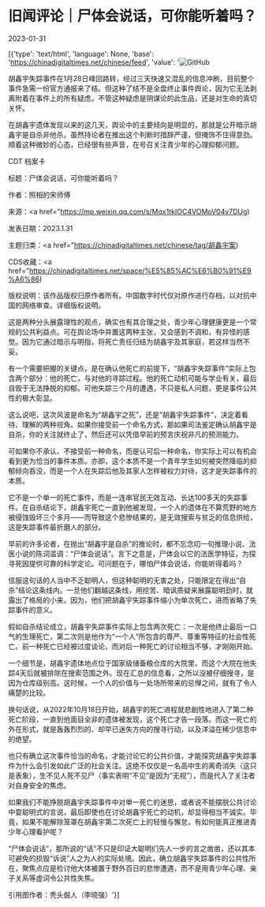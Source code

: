 # 旧闻评论｜尸体会说话，可你能听着吗？

2023-01-31

[{'type': 'text/html', 'language': None, 'base': 'https://chinadigitaltimes.net/chinese/feed', 'value': '![GitHub](https://chinadigitaltimes.net/chinese/files/2023/01/image-1675149762676.png)

胡鑫宇失踪事件在1月28日峰回路转，经过三天快速又混乱的信息冲刷，目前整个事件急需一份官方通报来了结。但这种了结不是全盘终止事件舆论，因为它无法剥离附着在事件上的所有疑虑。不管这种疑虑是阴谋论的此生品，还是对生命的真切关怀。

在胡鑫宇遗体发现以来的这几天，舆论中的主要倾向是明显的，那就是公开暗示胡鑫宇是自杀非他杀。虽然持论者在推出这个判断时措辞严谨，但掩饰不住得意劲。顺着这种微妙的心态，已经很有些声音，在号召关注青少年的心理抑郁问题。



CDT 档案卡

标题：尸体会说话，可你能听着吗？

作者：照相的宋师傅

来源：<a href="https://mp.weixin.qq.com/s/Mqx1tkIOC4VOMoV04v7DUg)

发表日期：2023.1.31

主题归类：<a href="https://chinadigitaltimes.net/chinese/tag/胡鑫宇案)

CDS收藏：<a href="https://chinadigitaltimes.net/space/%E5%85%AC%E6%B0%91%E9%A6%86)

版权说明：该作品版权归原作者所有。中国数字时代仅对原作进行存档，以对抗中国的网络审查。详细版权说明。





这是两种分头展露理性的观点，确实也有其合理之处，青少年心理健康更是一个常规的公共利益点。可在舆论场中并置这两种主张，又会感到不调和，有异怪的感觉。因为它通过暗示与明指，将死亡责任归结为胡鑫宇及其家庭，若这样当然不妥。

有一个需要把握的关键点，是在确认他死亡的前提下，“胡鑫宇失踪事件”实际上包含两个部分：他的死亡，与对他的寻踪过程。他的死亡动机可能与学业有关，最后自毁于无法挣脱的抑郁。可他失踪三个月的遭遇，不只是私人问题，更是事件公共性的极大彰显。

这么说吧，这次风波是命名为“胡鑫宇之死”，还是“胡鑫宇失踪事件”，决定着看待、理解的两种视角。如果你接受前一个命名方式，那如果司法鉴定确认胡鑫宇是自杀，你的关注就终止了，然后还可以凭借早前的预言庆祝非凡的预测能力。

可如果你不承认、不接受前一种命名，而是认可后一种命名，你实际上可以有机会看到更为恰当的事件本质。亦即，这个本质不是一个青年学生如何被突然降临的抑郁倾向吞没，而是一个人在失踪后他及其家人怎样被权力对待，这才是失踪事件的本质。

它不是一个单一的死亡事件，而是一连串官民无效互动、长达100多天的失踪事件。在自杀结论下，胡鑫宇死亡一直到他被发现，一个人的遗体在不算荒野的地方被侵蚀毁坏三个多月——而导致这个悲惨结果的，是无效搜索与贫乏的信息供给，这是失踪事件最折磨人的部分。

早前的许多论者，在抛出“胡鑫宇是自杀”的推论时，都不忘念叨一句推理小说、法医小说的陈词滥调：“尸体会说话”。言下之意是，尸体会以它的法医学特征，为探寻死因提供可靠的科学定论。可问题在于，哪怕尸体会说话，你能听得着吗？

信服这句话的人当中不乏聪明人，但这种聪明的无害之处，只能限定在得出“自杀”结论这条线内。一旦他们翻越这条线，用挖苦、暗讽质疑来展露聪明劲时，就露出了格局的小来。因为，他们把胡鑫宇失踪事件缩小为单次死亡，进而省略了失踪事件的意义。

假如自杀结论成立，胡鑫宇失踪事件实际上包含两次死亡：一次是他终止最后一口气的生理死亡，第二次则是他作为“一个人”所包含的尊严、尊重等特征的社会性死亡。前一种死亡已经被过度谈论，而对后一种死亡的讨论相当不够，才刚刚开始。

一个细节是，胡鑫宇遗体地点位于国家级储备粮仓库的大院里，而这个大院在他失踪4天后就被排除在搜索范围之外。现在汇总的信息看，之所以没被仔细搜寻，是因为仓库级别高。这时候，一个人的价值与一处场所带来的忌惮之间，就有了令人痛楚的比较。

换句话说，从2022年10月18日开始，胡鑫宇的死亡进程就悲剧性地进入了第二种死亡阶段，一直到他面目全非的遗体被发现，这个死亡才告一段落。而这一死亡的外在形式，就是轰轰烈烈的、却早已迷失方向的搜寻行动，以及洋溢在稀少信息中的绝望。

也只有确立这次事件恰当的命名，才能讨论它的公共价值，才能探究胡鑫宇失踪事件为什么会引发如此广泛的社会关注。这绝不仅仅是一名高中生的离奇消失（这只是表象），生不见人死不见尸（事实表明“不见”是因为“无视”），而是代入了关注者对自身安全的焦虑。

如果我们不能挣脱胡鑫宇失踪事件中对单一死亡的迷思，或者说不能摆脱公共讨论中耍聪明式的言说，最后即使也在讨论胡鑫宇死亡的动机，却显得相当不诚实。毕竟，如果不能解除笼罩在胡鑫宇第二次死亡上的轻慢与懈怠，有如何能真正推进青少年心理看护呢？

“尸体会说话”，那所说的“话”不只是印证大聪明们先人一步的言之凿凿，还以其本可避免的损毁“诉说”人之为人的实际处境。因此，确立胡鑫宇失踪事件的公共性所在，聚焦点应是检讨他大体被置于野外百日的悲惨遭遇，而不是用青少年心理、亲子关系等虚词令公共性失焦。

引用图作者：秃头倔人（李晓强）'}]